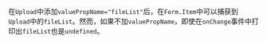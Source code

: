 在`Upload`中添加`valuePropName="fileList"`后，在`Form.Item`中可以捕获到`Upload`中的`fileList`。然而，如果不加`valuePropName`，即使在`onChange`事件中打印出`fileList`也是`undefined`。
